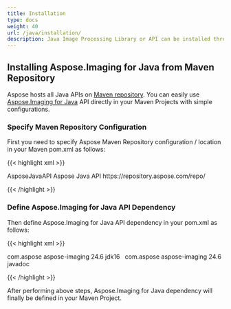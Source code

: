 ```yaml
---
title: Installation
type: docs
weight: 40
url: /java/installation/
description: Java Image Processing Library or API can be installed through Maven.
---
```


## **Installing Aspose.Imaging for Java from Maven Repository**
Aspose hosts all Java APIs on [Maven repository](https://repository.aspose.com/repo/com/aspose/). You can easily use [Aspose.Imaging for Java](https://repository.aspose.com/repo/com/aspose/aspose-imaging/) API directly in your Maven Projects with simple configurations.
### **Specify Maven Repository Configuration**
First you need to specify Aspose Maven Repository configuration / location in your Maven pom.xml as follows:

{{< highlight xml >}}

 <repositories>
    <repository>
        <id>AsposeJavaAPI</id>
        <name>Aspose Java API</name>
        <url>https://repository.aspose.com/repo/</url>
    </repository>
</repositories>

{{< /highlight >}}
### **Define Aspose.Imaging for Java API Dependency**
Then define Aspose.Imaging for Java API dependency in your pom.xml as follows:

{{< highlight xml >}}

 <dependencies>
    <dependency>
        <groupId>com.aspose</groupId>
        <artifactId>aspose-imaging</artifactId>
        <version>24.6</version>
        <classifier>jdk16</classifier>
   </dependency>

   <!-- if you need a documentation, please add the following dependency. For example it could be useful for IDE. -->
   <dependency>
        <groupId>com.aspose</groupId>
        <artifactId>aspose-imaging</artifactId>
        <version>24.6</version>
        <classifier>javadoc</classifier>
   </dependency>
</dependencies>

{{< /highlight >}}

After performing above steps, Aspose.Imaging for Java dependency will finally be defined in your Maven Project.
